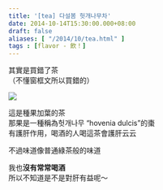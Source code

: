 ```yaml
---
title: '[tea] 다설봄 헛개나무차'
date: 2014-10-14T15:30:00.000+08:00
draft: false
aliases: [ "/2014/10/tea.html" ]
tags : [flavor - 飲！]
---
```


其實是買錯了茶  
（不懂窗框文所以買錯的）  

[![](https://2.bp.blogspot.com/-Bm4iJn0Yxuc/XE1S4OFW0KI/AAAAAAAAHFk/nJ9yBEtFTt0nvrerKxbIl9eRfiUcxL0kACLcBGAs/s640/15412715236_a69b3ed0b5_z.jpg)](https://2.bp.blogspot.com/-Bm4iJn0Yxuc/XE1S4OFW0KI/AAAAAAAAHFk/nJ9yBEtFTt0nvrerKxbIl9eRfiUcxL0kACLcBGAs/s1600/15412715236_a69b3ed0b5_z.jpg)

這是種果加葉的茶  
那果是一種稱為헛개나무 “hovenia dulcis”的棗  
有護肝作用，喝酒的人喝這茶會護肝云云  
  
不過味道像普通綠茶般的味道  
  
我也**沒有常常喝酒**  
所以不知道是不是對肝有益呢～